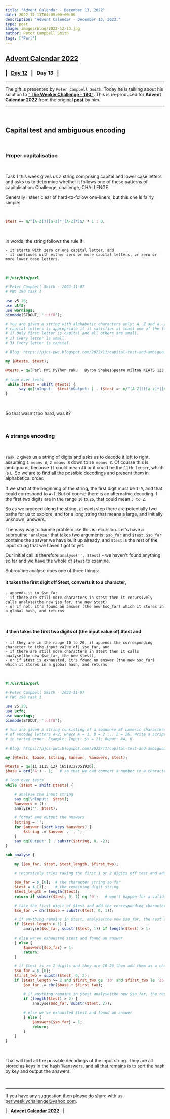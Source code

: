 ```yaml
---
title: "Advent Calendar - December 13, 2022"
date: 2022-12-13T00:00:00+00:00
description: "Advent Calendar - December 13, 2022."
type: post
image: images/blog/2022-12-13.jpg
author: Peter Campbell Smith
tags: ["Perl"]
---
```


## [**Advent Calendar 2022**](/blog/advent-calendar-2022)
### | &nbsp; [**Day 12**](/blog/advent-calendar-2022-12-12) &nbsp; | &nbsp; **Day 13** &nbsp; |
***

The gift is presented by `Peter Campbell Smith`. Today he is talking about his solution to [**"The Weekly Challenge - 190"**](/blog/perl-weekly-challenge-190). This is re-produced for **Advent Calendar 2022** from the original [**post**](https://pjcs-pwc.blogspot.com/2022/11/capital-test-and-ambiguous-encoding.html) by him.

***

<br>

## Capital test and ambiguous encoding

<br>

### Proper capitalisation

<br>

Task 1 this week gives us a string comprising capital and lower case letters and asks us to determine whether it follows one of these patterns of capitalisation: Challenge, challenge, CHALLENGE.

Generally I steer clear of hard-to-follow one-liners, but this one is fairly simple:

<br>

```perl
$test =~ m/^[A-Z]?([a-z]*|[A-Z]*)$/ ? 1 : 0;
```

<br>

In words, the string follows the rule if:

    - it starts with zero or one capital letter, and
    - it continues with either zero or more capital letters, or zero or more lower case letters.

<br>

```perl
#!/usr/bin/perl

# Peter Campbell Smith - 2022-11-07
# PWC 190 task 1

use v5.28;
use utf8;
use warnings;
binmode(STDOUT, ':utf8');

# You are given a string with alphabetic characters only: A..Z and a..z. Write a script to find out if the usage of
# capital letters is appropriate if it satisfies at least one of the following rules:
# 1) Only first letter is capital and all others are small.
# 2) Every letter is small.
# 3) Every letter is capital.

# Blog: https://pjcs-pwc.blogspot.com/2022/11/capital-test-and-ambiguous-encoding.html

my (@tests, $test);

@tests = qw[Perl PWC PyThon raku   Byron ShakesSpeare miltoN KEATS 123 6-fold Hello! a A];

# loop over tests
 while ($test = shift @tests) {
      say qq[\nInput:  $test\nOutput: ] . ($test =~ m/^[A-Z]?([a-z]*|[A-Z]*)$/ ? 1 : 0);
}
```

<br>

So that wasn't too hard, was it?

<br>

### A strange encoding

<br>

`Task 2` gives us a string of digits and asks us to decode it left to right, assuming `1 means A`, `2 means B` down to `26 means Z`. Of course this is ambiguous, because `11` could mean `AA` or it could be the `11th letter`, which is `L`. So we are to find all the possible decodings and present them in alphabetical order.

If we start at the beginning of the string, the first digit must be `1-9`, and that could correspond to `A-I`. But of course there is an alternative decoding if the first two digits are in the range `10` to `26`, that could mean `J to Z`.

So as we proceed along the string, at each step there are potentially two paths for us to explore, and for a long string that means a large, and initially unknown, answers.

The easy way to handle problem like this is recursion. Let's have a subroutine `'analyse'` that takes two arguments: `$so_far` and `$test`. `$so_far` contains the answer we have built up already, and `$test` is the rest of the input string that we haven't got to yet.

Our initial call is therefore `analyse('', $test)` - we haven't found anything so far and we have the whole of `$test` to examine.

Subroutine analyse does one of three things:

#### it takes the first digit off $test, converts it to a character,

    - appends it to $so_far
    - if there are still more characters in $test then it recursively calls analyse(the new $so_far, the new $test)
    - or if not, it's found an answer (the new $so_far) which it stores in a global hash, and returns

<br>

#### it then takes the first two digits of (the input value of) $test and

    - if they are in the range 10 to 26, it appends the corresponding character to (the input value of) $so_far, and
    - if there are still more characters in $test then it calls analyse(the new $so_far, the new $test),
    - or if $test is exhausted, it's found an answer (the new $so_far) which it stores in a global hash, and returns

<br>

```perl
#!/usr/bin/perl

# Peter Campbell Smith - 2022-11-07
# PWC 190 task 1

use v5.28;
use utf8;
use warnings;
binmode(STDOUT, ':utf8');

# You are given a string consisting of a sequence of numeric characters: 0..9.  The string is a concatenation
# of encoded letters A-Z, where A = 1, B = 2 ... Z = 26. Write a script to find the all valid different decodings
# in sorted order. Example: Input: $s = 11; Ouput: AA, K

# Blog: https://pjcs-pwc.blogspot.com/2022/11/capital-test-and-ambiguous-encoding.html

my (@tests, $base, $string, $answer, %answers, $test);

@tests = qw[11 1115 127 16518122051920];
$base = ord('A') - 1;   # so that we can convert a number to a character as $char = chr($base + $number)

# loop over tests
while ($test = shift @tests) {

    # analyse the input string
    say qq[\nInput:  $test];
    %answers = ();
    analyse('', $test);

    # format and output the answers
    $string = '';
    for $answer (sort keys %answers) {
        $string .= $answer . ', ';
    }
    say qq[Output: ] . substr($string, 0, -2);
}

sub analyse {

    my ($so_far, $test, $test_length, $first_two);

    # recursively tries taking the first 1 or 2 digits off test and adding them as a character to $so_far

    $so_far = $_[0];  # the character string so far
    $test = $_[1];    # the remaining digit string
    $test_length = length($test);
    return if substr($test, 0, 1) eq '0';   # won't happen for a valid $test

    # take the first digit of $test and add the corresponding character to so_far
    $so_far .= chr($base + substr($test, 0, 1));

    # if anything remains in $test, analyse(the new $so_far, the rest of $test)
    if ($test_length > 1) {
        analyse($so_far, substr($test, 1)) if length($test) > 1;

    # else we've exhausted $test and found an answer
    } else {
        $answers{$so_far} = 1;
        return;
    }

    # if $test is >= 2 digits and they are 10-26 then add them as a character to $so_far
    $so_far = $_[0];
    $first_two = substr($test, 0, 2);
    if ($test_length >= 2 and $first_two ge '10' and $first_two le '26') {
        $so_far .= chr($base + $first_two);

        # if anything remains in $test analyse(the new $so_far, the rest of $test)
        if (length($test) > 2) {
        	analyse($so_far, substr($test, 2));

        # else we've exhausted $test and found an answer
        } else {
        	$answers{$so_far} = 1;
        	return;
        }
    }
}
```

<br>

That will find all the possible decodings of the input string.  They are all stored as keys in the hash %answers, and all that remains is to sort the hash by key and output the answers.

<br>

***

If you have any suggestion then please do share with us <perlweeklychallenge@yahoo.com>.

| &nbsp; [**Advent Calendar 2022**](/blog/advent-calendar-2022) &nbsp; |
